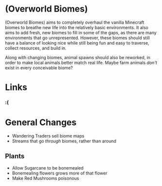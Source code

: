 # (Overworld Biomes)
(Overworld Biomes) aims to completely overhaul the vanilla Minecraft biomes to breathe new life into the relatively basic environments. It also aims to add fresh, new biomes to fill in some of the gaps, as there are many environments that go unrepresented. However, these biomes should still have a balance of looking nice while still being fun and easy to traverse, collect resources, and build in.

Along with changing biomes, animal spawns should also be reworked, in order to make local animals better match real life. Maybe farm animals *don't* exist in every conceivable biome?
# Links
### :(
# General Changes
- Wandering Traders sell biome maps
- Streams that go *through* biomes, rather than around
## Plants
- Allow Sugarcane to be bonemealed
- Bonemealing flowers grows more of that flower
- Make Red Mushrooms poisonous
